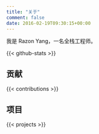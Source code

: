 ```yaml
---
title: "关于"
comment: false
date: 2016-02-19T09:30:15+00:00
---
```


我是 Razon Yang，一名全栈工程师。

<!--more-->

{{< github-stats >}}

## 贡献

{{< contributions >}}

## 项目

{{< projects >}}
